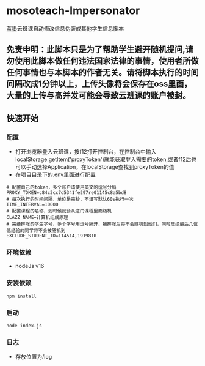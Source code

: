 # mosoteach-Impersonator
蓝墨云班课自动修改信息伪装成其他学生信息脚本
## 免责申明：此脚本只是为了帮助学生避开随机提问,请勿使用此脚本做任何违法国家法律的事情，使用者所做任何事情也与本脚本的作者无关。请将脚本执行的时间间隔改成1分钟以上，上传头像将会保存在oss里面，大量的上传与高并发可能会导致云班课的账户被封。
## 快速开始
### 配置
* 打开浏览器登入云班课，按f12打开控制台，在控制台中输入localStorage.getItem('proxyToken')就能获取登入需要的token,或者f12后也可以手动选择Application，在localStorage查找到proxyToken的值
* 在项目目录下的.env里面进行配置
```.env
# 配置自己的token，多个账户请使用英文的逗号分隔
PROXY_TOKEN=c84c3cc7d5341fe297re01145c8a5bd8
# 每次执行的时间间隔，单位是毫秒，不填写默认60s执行一次
TIME_INTERVAL=10000
# 配置课程的名称，到时候就会从这门课程里面随机
CLAZZ_NAME=计算机组成原理
# 需要排除的学生学号，多个学号用逗号隔开，被排除后将不会随机到他们，同时班级最后几位低经验的同学将不会被随机到
EXCLUDE_STUDENT_ID=114514,1919810
```
### 环境依赖
* nodeJs v16
### 安装依赖
```npm install```
### 启动
```node index.js```
### 日志
* 存放位置为/log
